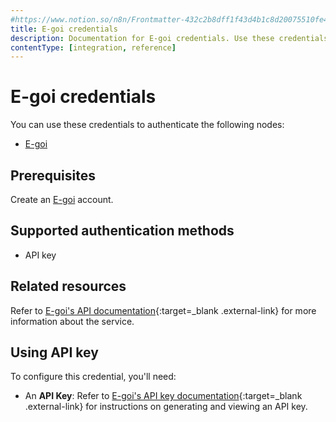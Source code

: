 ```yaml
---
#https://www.notion.so/n8n/Frontmatter-432c2b8dff1f43d4b1c8d20075510fe4
title: E-goi credentials
description: Documentation for E-goi credentials. Use these credentials to authenticate E-goi in n8n, a workflow automation platform.
contentType: [integration, reference]
---
```


# E-goi credentials

You can use these credentials to authenticate the following nodes:

- [E-goi](/integrations/builtin/app-nodes/n8n-nodes-base.egoi/)

## Prerequisites

Create an [E-goi](https://www.e-goi.com/) account.

## Supported authentication methods

- API key

## Related resources

Refer to [E-goi's API documentation](https://developers.e-goi.com/api/v3/){:target=_blank .external-link} for more information about the service.

## Using API key

To configure this credential, you'll need:

- An **API Key**: Refer to [E-goi's API key documentation](https://helpdesk.e-goi.com/511369-Whats-E-gois-API-and-where-do-I-find-my-API-key){:target=_blank .external-link} for instructions on generating and viewing an API key.

